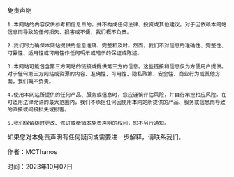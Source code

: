 免责声明

    1.本网站的内容仅供参考和信息目的，并不构成任何法律、投资或其他建议。对于因依赖本网站信息而导致的任何损失、损害或不便，我们概不负责。
    
    2.我们尽力确保本网站提供的信息准确、完整和及时。然而，我们不对信息的准确性、完整性、可靠性、适用性或可用性作任何明示或暗示的保证或陈述。
    
    3.本网站可能包含第三方网站的链接或提供第三方的信息。这些链接和信息仅为方便用户提供。对于任何第三方网站或资源的内容、准确性、可用性、隐私政策、安全性、商业行为或其他方面，我们概不负责。
    
    4.使用本网站所提供的任何产品、服务或信息时，您应谨慎评估风险，并自行承担相应风险。在可适用法律允许的最大范围内，我们不承担任何因使用本网站所提供的产品、服务或信息而导致的直接或间接损失或损害。
    
    5.我们保留随时更改、修订或撤销本免责声明的权利，恕不另行通知。

如果您对本免责声明有任何疑问或需要进一步解释，请联系我们。


作者：MCThanos  

时间：2023年10月07日